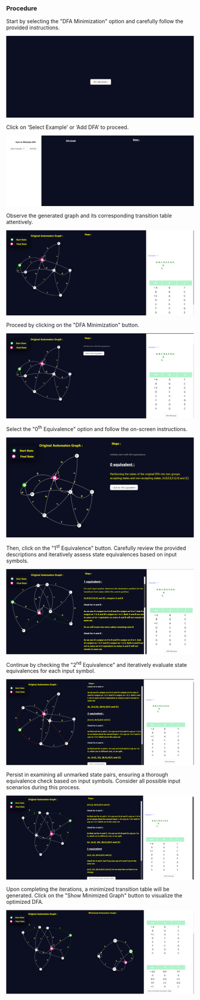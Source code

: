 <h3>Procedure</h3>

<p>Start by selecting the "DFA Minimization" option and carefully follow the provided instructions.</p>

<div><img src="./images/dfaminimize.png" alt="DFA Minimization button"></div>

<p>Click on ‘Select Example’ or ‘Add DFA’ to proceed.</p>

<div><img src="./images/step1.png" alt="Example 1 selection"></div>

<p>Observe the generated graph and its corresponding transition table attentively.</p>

<div><img src="./images/tableorginal.png" alt="Original transition table"></div>

<p>Proceed by clicking on the "DFA Minimization" button.</p>

<div><img src="./images/zero.png" alt="DFA Minimization initiation"></div>

<p>Select the "0<sup>th</sup> Equivalence" option and follow the on-screen instructions.</p>

<div><img src="./images/one.png" alt="0th Equivalence step"></div>

<p>Then, click on the "1<sup>st</sup> Equivalence" button. Carefully review the provided descriptions and iteratively assess state equivalences based on input symbols.</p>

<div><img src="./images/onedetail.png" alt="1st Equivalence details"></div>

<p>Continue by checking the "2<sup>nd</sup> Equivalence" and iteratively evaluate state equivalences for each input symbol.</p>

<div><img src="./images/two.png" alt="2nd Equivalence step"></div>

<p>Persist in examining all unmarked state pairs, ensuring a thorough equivalence check based on input symbols. Consider all possible input scenarios during this process.</p>

<div><img src="./images/third.png" alt="Further equivalence checks"></div>

<p>Upon completing the iterations, a minimized transition table will be generated. Click on the "Show Minimized Graph" button to visualize the optimized DFA.</p>

<div><img src="./images/minimizedgraph.png" alt="Minimized DFA graph"></div>
